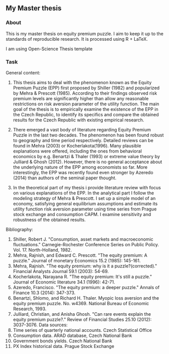 ## My Master thesis

### About

This is my master thesis on equity premium puzzle. I aim to keep it up to the standards of reproducible research. It is processed using R + LaTeX.

I am using Open-Science Thesis template

### Task

General content:
1. This thesis aims to deal with the phenomenon known as the Equity Premium Puzzle (EPP) first proposed by Shiller (1982) and popularized by  Mehra & Prescott (1985). According to their findings observed risk premium levels are significantly higher than allow any reasonable restrictions on risk aversion parameter of the utility function. The main goal of the thesis is to empirically examine the existence of the EPP in the Czech Republic, to identify its specifics and compare the obtained results for the Czech Republic with existing empirical research.

2. There emerged a vast body of literature regarding Equity Premium Puzzle in the last two decades. The phenomenon has been found robust to geography and time period respectively. Detailed reviews can be found in Mehra (2003) or Kocherlakota(1996). Many plausible explanations were offered, including the ones from behavioral economics by e.g. Benartzi & Thaler (1993) or extreme value theory by Julliard & Ghosh (2012). However, there is no general acceptance about the underlying nature of the EPP among economists so far. More interestingly, the EPP was recently found even stronger by Azeredo (2014) than authors of the seminal paper thought.

3. In the theoretical part of my thesis i provide literature review with focus on various explanations of the EPP. In the analytical part I follow the modeling strategy of Mehra & Prescott. I set up a simple model of an economy, satisfying general equilibrium assumptions and estimate its utility function risk aversion parameter using time series from Prague stock exchange and consumption CAPM. I examine sensitivity and robustness of the obtained results.	


Bibliography:
1. Shiller, Robert J. "Consumption, asset markets and macroeconomic fluctuations." Carnegie-Rochester Conference Series on Public Policy.  Vol. 17. North-Holland, 1982.
2. Mehra, Rajnish, and Edward C. Prescott. "The equity premium: A puzzle." Journal of monetary Economics 15.2 (1985): 145-161.
3. Mehra, Rajnish. "The equity premium: why is it a puzzle?(corrected)." Financial Analysts Journal 59.1 (2003): 54-69.
4. Kocherlakota, Narayana R. "The equity premium: It's still a puzzle." Journal of Economic literature 34.1 (1996): 42-71.
5. Azeredo, Francisco. "The equity premium: a deeper puzzle." Annals of Finance 10.3 (2014): 347-373.
6. Benartzi, Shlomo, and Richard H. Thaler. Myopic loss aversion and the equity premium puzzle. No. w4369. National Bureau of Economic Research, 1993.
7. Julliard, Christian, and Anisha Ghosh. "Can rare events explain the equity premium puzzle?." Review of Financial Studies 25.10 (2012): 3037-3076.
Data sources:
1. Time series of quarterly national accounts. Czech Statistical Office
2. Consumption data. ARAD database, Czech National Bank
3. Government bonds yields. Czech National Bank
4. PX Index historical data. Prague Stock Exchange

